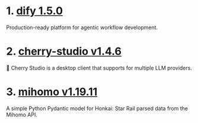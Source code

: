 
# 1. [dify 1.5.0](https://github.com/langgenius/dify/releases/tag/1.5.0)  
Production-ready platform for agentic workflow development.

# 2. [cherry-studio v1.4.6](https://github.com/CherryHQ/cherry-studio/releases/tag/v1.4.6)  
🍒 Cherry Studio is a desktop client that supports for multiple LLM providers.

# 3. [mihomo v1.19.11](https://github.com/MetaCubeX/mihomo/releases/tag/v1.19.11)  
A simple Python Pydantic model for Honkai: Star Rail parsed data from the Mihomo API.

